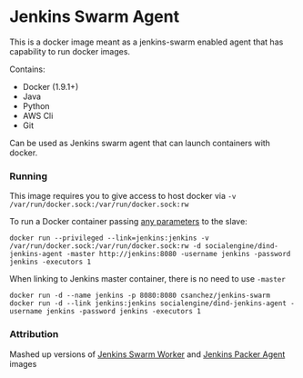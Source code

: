 Jenkins Swarm Agent
=====

This is a docker image meant as a jenkins-swarm enabled agent that has capability to run docker images.

Contains:

- Docker (1.9.1+)
- Java
- Python
- AWS Cli
- Git 

Can be used as Jenkins swarm agent that can launch containers with docker.

### Running

This image requires you to give access to host docker via `-v /var/run/docker.sock:/var/run/docker.sock:rw`

To run a Docker container passing 
[any parameters](https://wiki.jenkins-ci.org/display/JENKINS/Swarm+Plugin#SwarmPlugin-AvailableOptions) to the slave:

```
docker run --privileged --link=jenkins:jenkins -v /var/run/docker.sock:/var/run/docker.sock:rw -d socialengine/dind-jenkins-agent -master http://jenkins:8080 -username jenkins -password jenkins -executors 1
```

When linking to Jenkins master container, there is no need to use `-master`

```
docker run -d --name jenkins -p 8080:8080 csanchez/jenkins-swarm
docker run -d --link jenkins:jenkins socialengine/dind-jenkins-agent -username jenkins -password jenkins -executors 1
```

### Attribution

Mashed up versions of [Jenkins Swarm Worker](https://github.com/carlossg/jenkins-swarm-slave-docker) and 
[Jenkins Packer Agent](https://github.com/GoogleCloudPlatform/jenkins-packer-agent) images
